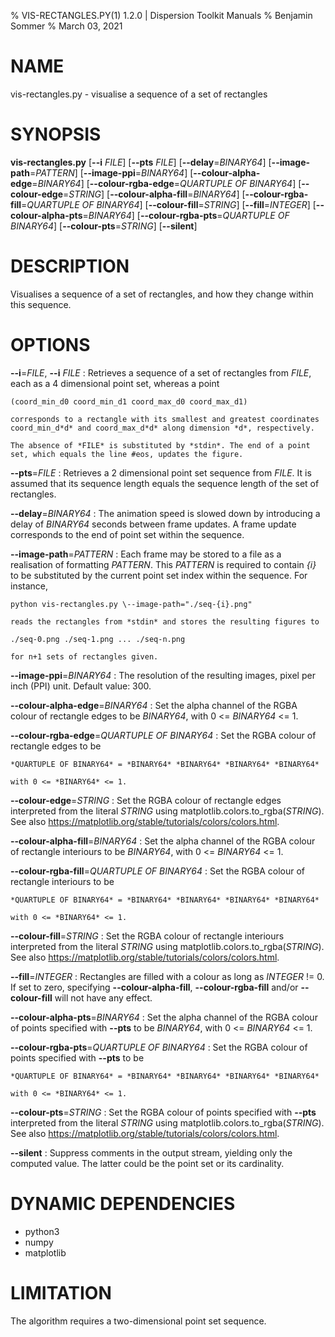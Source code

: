 % VIS-RECTANGLES.PY(1) 1.2.0 | Dispersion Toolkit Manuals
% Benjamin Sommer
% March 03, 2021

# NAME

vis-rectangles.py - visualise a sequence of a set of rectangles

# SYNOPSIS

**vis-rectangles.py** [**\--i** *FILE*] [**\--pts** *FILE*] [**\--delay**=*BINARY64*] [**\--image-path**=*PATTERN*] [**\--image-ppi**=*BINARY64*] [**\--colour-alpha-edge**=*BINARY64*] [**\--colour-rgba-edge**=*QUARTUPLE OF BINARY64*] [**\--colour-edge**=*STRING*] [**\--colour-alpha-fill**=*BINARY64*] [**\--colour-rgba-fill**=*QUARTUPLE OF BINARY64*] [**\--colour-fill**=*STRING*] [**\--fill**=*INTEGER*] [**\--colour-alpha-pts**=*BINARY64*] [**\--colour-rgba-pts**=*QUARTUPLE OF BINARY64*] [**\--colour-pts**=*STRING*] [**\--silent**]

# DESCRIPTION

Visualises a sequence of a set of rectangles, and how they change within this sequence.

# OPTIONS

**\--i**=*FILE*, **\--i** *FILE*
:   Retrieves a sequence of a set of rectangles from *FILE*, each as a 4 dimensional point set, whereas a point

    (coord_min_d0 coord_min_d1 coord_max_d0 coord_max_d1)

    corresponds to a rectangle with its smallest and greatest coordinates coord_min_d*d* and coord_max_d*d* along dimension *d*, respectively.

    The absence of *FILE* is substituted by *stdin*. The end of a point set, which equals the line #eos, updates the figure.

**\--pts**=*FILE*
:   Retrieves a 2 dimensional point set sequence from *FILE*. It is assumed that its sequence length equals the sequence length of the set of rectangles.

**\--delay**=*BINARY64*
:   The animation speed is slowed down by introducing a delay of *BINARY64* seconds between frame updates. A frame update corresponds to the end of point set within the sequence.

**\--image-path**=*PATTERN*
:   Each frame may be stored to a file as a realisation of formatting *PATTERN*. This *PATTERN* is required to contain *{i}* to be substituted by the current point set index within the sequence. For instance,

    python vis-rectangles.py \--image-path="./seq-{i}.png"

    reads the rectangles from *stdin* and stores the resulting figures to 

    ./seq-0.png ./seq-1.png ... ./seq-n.png

    for n+1 sets of rectangles given.

**\--image-ppi**=*BINARY64*
:   The resolution of the resulting images, pixel per inch (PPI) unit. Default value: 300.

**\--colour-alpha-edge**=*BINARY64*
:   Set the alpha channel of the RGBA colour of rectangle edges to be *BINARY64*, with 0 <= *BINARY64* <= 1.

**\--colour-rgba-edge**=*QUARTUPLE OF BINARY64*
:   Set the RGBA colour of rectangle edges to be 

    *QUARTUPLE OF BINARY64* = *BINARY64* *BINARY64* *BINARY64* *BINARY64*

    with 0 <= *BINARY64* <= 1.

**\--colour-edge**=*STRING*
:   Set the RGBA colour of rectangle edges interpreted from the literal *STRING* using matplotlib.colors.to_rgba(*STRING*). See also https://matplotlib.org/stable/tutorials/colors/colors.html.

**\--colour-alpha-fill**=*BINARY64*
:   Set the alpha channel of the RGBA colour of rectangle interiours to be *BINARY64*, with 0 <= *BINARY64* <= 1.

**\--colour-rgba-fill**=*QUARTUPLE OF BINARY64*
:   Set the RGBA colour of rectangle interiours to be 

    *QUARTUPLE OF BINARY64* = *BINARY64* *BINARY64* *BINARY64* *BINARY64*

    with 0 <= *BINARY64* <= 1.

**\--colour-fill**=*STRING*
:   Set the RGBA colour of rectangle interiours interpreted from the literal *STRING* using matplotlib.colors.to_rgba(*STRING*). See also https://matplotlib.org/stable/tutorials/colors/colors.html.

**\--fill**=*INTEGER*
:   Rectangles are filled with a colour as long as *INTEGER* != 0. If set to zero, specifying **\--colour-alpha-fill**, **\--colour-rgba-fill** and/or **\--colour-fill** will not have any effect.

**\--colour-alpha-pts**=*BINARY64*
:   Set the alpha channel of the RGBA colour of points specified with **\--pts** to be *BINARY64*, with 0 <= *BINARY64* <= 1.

**\--colour-rgba-pts**=*QUARTUPLE OF BINARY64*
:   Set the RGBA colour of points specified with **\--pts** to be 

    *QUARTUPLE OF BINARY64* = *BINARY64* *BINARY64* *BINARY64* *BINARY64*

    with 0 <= *BINARY64* <= 1.

**\--colour-pts**=*STRING*
:   Set the RGBA colour of points specified with **\--pts** interpreted from the literal *STRING* using matplotlib.colors.to_rgba(*STRING*). See also https://matplotlib.org/stable/tutorials/colors/colors.html.


**\--silent**
:   Suppress comments in the output stream, yielding only the computed value. The latter could be the point set or its cardinality.

# DYNAMIC DEPENDENCIES

* python3
* numpy
* matplotlib

# LIMITATION

The algorithm requires a two-dimensional point set sequence.